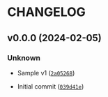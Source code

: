 # CHANGELOG



## v0.0.0 (2024-02-05)

### Unknown

* Sample v1 ([`2a05268`](https://github.com/rodolfochevalier/tg-lambda-function/commit/2a05268963eb86a681b007d94c9c03466c1dbb32))

* Initial commit ([`039d41e`](https://github.com/rodolfochevalier/tg-lambda-function/commit/039d41e187dcd70fdd5609e09713b343c85deb9e))

